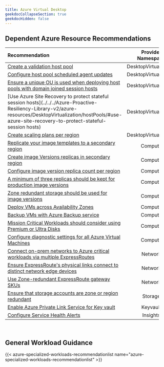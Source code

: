 ```yaml
---
title: Azure Virtual Desktop
geekdocCollapseSection: true
geekdocHidden: false
---
```


## Dependent Azure Resource Recommendations

| Recommendation                                                                                                                                                                                                                                                                  |  Provider Namespace   |     Resource Type      |
|:--------------------------------------------------------------------------------------------------------------------------------------------------------------------------------------------------------------------------------------------------------------------------------|:---------------------:|:----------------------:|
| [Create a validation host pool](../../../Azure-Proactive-Resiliency-Library-v2/azure-resources/DesktopVirtualization/hostPools/#Create-a-validation-host-pool)                                                   | DesktopVirtualization |       hostPools        |
| [Configure host pool scheduled agent updates](../../../Azure-Proactive-Resiliency-Library-v2/azure-resources/DesktopVirtualization/hostPools/#configure-host-pool-scheduled-agent-updates)                                                                                     | DesktopVirtualization |       hostPools        |
| [Ensure a unique OU is used when deploying host pools with domain joined session hosts](../../../Azure-Proactive-Resiliency-Library-v2/azure-resources/DesktopVirtualization/hostPools/#ensure-a-unique-ou-is-used-when-deploying-host-pools-with-domain-joined-session-hosts) | DesktopVirtualization |       hostPools        |
| [Use Azure Site Recovery to protect stateful session hosts](../../../Azure-Proactive-Resiliency-Library-v2/azure-resources/DesktopVirtualization/hostPools/#use-azure-site-recovery-to-protect-stateful-session hosts)               | DesktopVirtualization |       hostPools        |
| [Create scaling plans per region](../../../Azure-Proactive-Resiliency-Library-v2/azure-resources/DesktopVirtualization/scalingPlans/#create-scaling-plans-per-region)                        | DesktopVirtualization |      scalingPlans      |
| [Replicate your image templates to a secondary region](../../../Azure-Proactive-Resiliency-Library-v2/azure-resources/VirtualMachineImages/imageTemplates/#replicate-your-image-templates-to-a-secondary-region)                                                               |        Compute        |       virtualMachineImages        |
| [Create image Versions replicas in secondary region](../../../Azure-Proactive-Resiliency-Library-v2/azure-resources/compute/galleries/#create-image-versions-replicas-in-secondary-region)                                                               |        Compute        |       galleries        |
| [Configure image version replica count per region](../../../Azure-Proactive-Resiliency-Library-v2/azure-resources/compute/galleries/#configure-image-version-replica-count-per-region)                                                               |        Compute        |       galleries        |
| [A minimum of three replicas should be kept for production image versions](../../../Azure-Proactive-Resiliency-Library-v2/azure-resources/Compute/galleries/#a-minimum-of-three-replicas-should-be-kept-for-production-image-versions)                                         |        Compute        |       galleries        |
| [Zone redundant storage should be used for image versions](../../../Azure-Proactive-Resiliency-Library-v2/azure-resources/Compute/galleries/#zone-redundant-storage-should-be-used-for-image-versions)                                                                         |        Compute        |       galleries        |
| [Deploy VMs across Availability Zones](../../../Azure-Proactive-Resiliency-Library-v2/azure-resources/Compute/virtualMachines/#deploy-vms-across-availability-zones)                                                                                                           |        Compute        |    virtualMachines     |
| [Backup VMs with Azure Backup service](../../../Azure-Proactive-Resiliency-Library-v2/azure-resources/Compute/virtualMachines/#backup-vms-with-azure-backup-service)                                                                                                           |        Compute        |    virtualMachines     |
| [Mission Critical Workloads should consider using Premium or Ultra Disks](../../../Azure-Proactive-Resiliency-Library-v2/azure-resources/Compute/virtualMachines/#mission-critical-workloads-should-consider-using-premium-or-ultra-disks)                                                                                                   |        Compute        |    virtualMachines     |
| [Configure diagnostic settings for all Azure Virtual Machines](../../../Azure-Proactive-Resiliency-Library-v2/azure-resources/Compute/virtualMachines/#configure-diagnostic-settings-for-all-azure-virtual-machines)                                                           |        Compute        |    virtualMachines     |
| [Connect on-prem networks to Azure critical workloads via multiple ExpressRoutes](../../../Azure-Proactive-Resiliency-Library-v2/azure-resources/Network/expressRouteCircuits/#connect-on-prem-networks-to-azure-critical-workloads-via-multiple-expressroutes)                |        Network        |  expressRouteCircuits  |
| [Ensure ExpressRoute's physical links connect to distinct network edge devices](../../../Azure-Proactive-Resiliency-Library-v2/azure-resources/Network/expressRouteCircuits/#ensure-expressroutes-physical-links-connect-to-distinct-network-edge-devices)                     |        Network        |  expressRouteCircuits  |
| [Use Zone-redundant ExpressRoute gateway SKUs](../../../Azure-Proactive-Resiliency-Library-v2/azure-resources/Network/virtualNetworkGateways/#use-zone-redundant-expressroute-gateway-skus)                                                                                    |        Network        | virtualNetworkGateways |
| [Ensure that storage accounts are zone or region redundant](../../../Azure-Proactive-Resiliency-Library-v2/azure-resources/Storage/storageAccounts/#ensure-that-storage-accounts-are-zone-or-region-redundant)                                                                 |        Storage        |    storageAccounts     |
| [Enable Azure Private Link Service for Key vault](../../../Azure-Proactive-Resiliency-Library-v2/azure-resources/KeyVault/vaults/#enable-azure-private-link-service-for-key-vault)                                                                                             |       Keyvault        |         vaults         |
| [Configure Service Health Alerts](../../../Azure-Proactive-Resiliency-Library-v2/azure-resources/Insights/activityLogAlerts/#configure-service-health-alerts)                                                                                                                  |       Insights        |   activityLogAlerts    |

<br>

## General Workload Guidance

{{< azure-specialized-workloads-recommendationlist name="azure-specialized-workloads-recommendationlist" >}}

